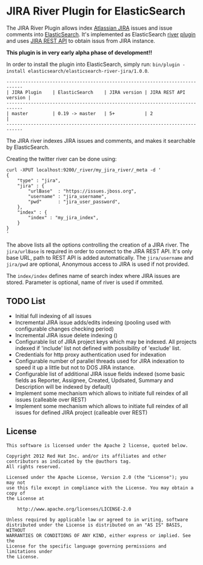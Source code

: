 JIRA River Plugin for ElasticSearch
===================================

The JIRA River Plugin allows index [Atlassian JIRA](http://www.atlassian.com/software/jira) issues and issue comments into [ElasticSearch](http://www.elasticsearch.org). It's implemented as ElasticSearch [river](http://www.elasticsearch.org/guide/reference/river/) [plugin](http://www.elasticsearch.org/guide/reference/modules/plugins.html) and uses [JIRA REST API](https://developer.atlassian.com/display/JIRADEV/JIRA+REST+APIs) to obtain issus from JIRA instance.

**This plugin is in very early alpha phase of development!!**

In order to install the plugin into ElasticSearch, simply run: `bin/plugin -install elasticsearch/elasticsearch-river-jira/1.0.0`.

    ----------------------------------------------------------------------------
    | JIRA Plugin    | ElasticSearch    | JIRA version | JIRA REST API version |
    ----------------------------------------------------------------------------
    | master         | 0.19 -> master   | 5+           | 2                     |
    ----------------------------------------------------------------------------

The JIRA river indexes JIRA issues and comments, and makes it searchable by ElasticSearch.

Creating the twitter river can be done using:

	curl -XPUT localhost:9200/_river/my_jira_river/_meta -d '
	{
	    "type" : "jira",
	    "jira" : {
	        "urlBase"  : "https://issues.jboss.org",
	        "username" : "jira_username",
	        "pwd"      : "jira_user_password",
	    },
	    "index" : {
	        "index" : "my_jira_index",
	    }
	}
	'

The above lists all the options controlling the creation of a JIRA river. 
The `jira/urlBase` is required in order to connect to the JIRA REST API. It's only base URL, path to REST API is added automatically.
The `jira/username` and `jira/pwd` are optional, Anonymous access to JIRA is used if not provided.

The `index/index` defines name of search index where JIRA issues are stored. Parameter is optional, name of river is used if ommited.

TODO List
---------
* Initial full indexing of all issues
* Incremental JIRA issue adds/edits indexing (pooling used with configurable changes checking period)
* Incremental JIRA issue delete indexing ()
* Configurable list of JIRA project keys which may be indexed. All projects indexed if 'include' list not defined with possibility of 'exclude' list.
* Credentials for http proxy authentication used for indexation
* Configurable number of parallel threads used for JIRA indexation to speed it up a little but not to DOS JIRA instance.
* Configurable list of additional JIRA issue fields indexed (some basic fields as Reporter, Assignee, Created, Updsated, Summary and Description will be indexed by default)
* Implement some mechanism which allows to initiate full reindex of all issues (calleable over REST)
* Implement some mechanism which allows to initiate full reindex of all issues for defined JIRA project (calleable over REST)


License
-------

    This software is licensed under the Apache 2 license, quoted below.

    Copyright 2012 Red Hat Inc. and/or its affiliates and other contributors as indicated by the @authors tag. 
    All rights reserved.

    Licensed under the Apache License, Version 2.0 (the "License"); you may not
    use this file except in compliance with the License. You may obtain a copy of
    the License at

        http://www.apache.org/licenses/LICENSE-2.0

    Unless required by applicable law or agreed to in writing, software
    distributed under the License is distributed on an "AS IS" BASIS, WITHOUT
    WARRANTIES OR CONDITIONS OF ANY KIND, either express or implied. See the
    License for the specific language governing permissions and limitations under
    the License.
